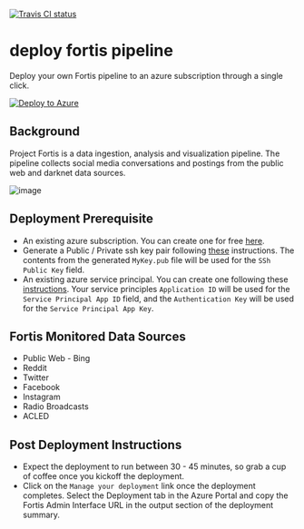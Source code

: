 [![Travis CI status](https://api.travis-ci.org/CatalystCode/fortisdeploy.svg?branch=master)](https://travis-ci.org/CatalystCode/fortisdeploy)

# deploy fortis pipeline
Deploy your own Fortis pipeline to an azure subscription through a single click. 

[![Deploy to Azure](http://azuredeploy.net/deploybutton.svg)](https://deploy.azure.com/?repository=https://github.com/catalystcode/fortis-containers/tree/master?ptmpl=azuredeploy.parameters.json)

## Background
Project Fortis is a data ingestion, analysis and visualization pipeline. The pipeline collects social media conversations and postings from the public web and darknet data sources. 

![image](https://user-images.githubusercontent.com/7635865/27882830-e785819c-6193-11e7-9b27-5fc452f23b1a.png)

## Deployment Prerequisite 
* An existing azure subscription. You can create one for free [here](https://azure.microsoft.com/en-us/free/). 
* Generate a Public / Private ssh key pair following [these](https://help.github.com/articles/generating-a-new-ssh-key-and-adding-it-to-the-ssh-agent/) instructions. The contents from the generated `MyKey.pub` file will be used for the `SSh Public Key` field. 
* An existing azure service principal. You can create one following these [instructions](https://docs.microsoft.com/en-us/azure/azure-resource-manager/resource-group-create-service-principal-portal). Your service principles `Application ID` will be used for the `Service Principal App ID` field, and the `Authentication Key` will be used for the `Service Principal App Key`. 

## Fortis Monitored Data Sources
* Public Web - Bing
* Reddit
* Twitter
* Facebook
* Instagram
* Radio Broadcasts
* ACLED

## Post Deployment Instructions
* Expect the deployment to run between 30 - 45 minutes, so grab a cup of coffee once you kickoff the deployment. 
* Click on the `Manage your deployment` link once the deployment completes. Select the Deployment tab in the Azure Portal and copy the Fortis Admin Interface URL in the output section of the deployment summary. 